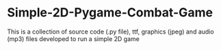 # Simple-2D-Pygame-Combat-Game
This is a collection of source code (.py file), ttf, graphics (jpeg) and audio (mp3) files developed to run a simple 2D game
